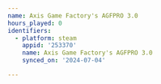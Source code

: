 ```yaml
---
name: Axis Game Factory's AGFPRO 3.0
hours_played: 0
identifiers:
  - platform: steam
    appid: '253370'
    name: Axis Game Factory's AGFPRO 3.0
    synced_on: '2024-07-04'

---
```

